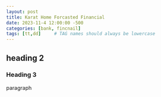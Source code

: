 ```yaml
---
layout: post
title: Karat Home Forcasted Financial
date: 2023-11-4 12:00:00 -500
categories: [bank, fincnail]
tags: [tt,dd]     # TAG names should always be lowercase
---
```




## heading 2

### Heading 3

paragraph